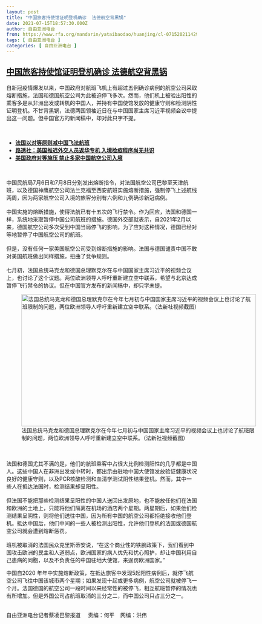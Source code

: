 ```yaml
---
layout: post
title: "中国旅客持使馆证明登机确诊  法德航空背黑锅"
date: 2021-07-15T18:57:30.000Z
author: 自由亚洲电台
from: https://www.rfa.org/mandarin/yataibaodao/huanjing/cl-07152021142902.html
tags: [ 自由亚洲电台 ]
categories: [ 自由亚洲电台 ]
---
```

<!--1626375450000-->
[中国旅客持使馆证明登机确诊  法德航空背黑锅](https://www.rfa.org/mandarin/yataibaodao/huanjing/cl-07152021142902.html)
------

<div>
<p></p><p>自新冠疫情爆发以来，中国政府对航班飞机上有超过五<span></span>例确诊病例的航空公司采取熔断措施，法国和德国航空公司为此被迫停飞多次。然而，他们机上被验出阳性的乘客多是从非洲出发或转机的中国人，并持有中国使馆发放的健康守则和检测阴性证明登机。不甘背黑锅，法德两国领袖近日在与中国国家主席习近平视频会议中提出这一问题。但中国官方的新闻稿中，却对此只字不提。</p><p><br/></p><ul><li><a href="https://www.rfa.org/mandarin/yataibaodao/jingmao/cl-07152020144058.html"><strong>法国以对等原则减中国飞法航班</strong></a></li><li><strong><a href="https://www.rfa.org/mandarin/Xinwen/3-07022020091826.html">路透社：美国推迟外交人员返华专机 入境检疫程序尚无共识</a></strong></li><li><strong><a href="https://www.rfa.org/mandarin/Xinwen/7-06032020133126.html">美国政府对等施压 禁止多家中国航空公司入境</a></strong></li></ul><p><br/></p><p><span><span><span>中国民航局7月</span></span>6日和7月8日分别发出熔断指令，对法国航空公司巴黎至天津航班，以及德国神鹰航空公司法兰克福至西安航班实施熔断措施，强制停飞上述航线两周，因为两家航空公司入境的旅客分别有六例和九例确诊新冠病例。</span><span><br/><br/><span><span>中国实施的熔断措施，使得法航已有十五</span></span>次的飞行禁令。作为回应，法国和德国一样，系统地采取暂停中国公司航班的措施。德国外交部就表示，自2021年2月以来，德国航空公司多次受到中国当局停飞的影响，为了应对这种情况，德国已经对等地暂停了中国航空公司的航班。</span><span><br/><br/><span><span>但是，没有任何一家美国航空公司受到熔断措施的影响。法国与德国谴责中国不敢对美国航班做出同样措施，扭曲了竞争规则。</span></span></span><span><br/><br/><span>七</span><span>月初，法国总统马克龙和德国总理默克尔在与中国国家主席习近平的视频会议上，也讨论了这个议题。两位欧洲领导人呼吁重新建立空中联系，希望与北京达成暂停飞行禁令的协议。但在中国官方发布的新闻稿中，却只字未提。</span></span><span></span></p><p><span><figure class="image-richtext image-inline captioned" style="width:620px;"><img alt="法国总统马克龙和德国总理默克尔在今年七月初与中国国家主席习近平的视频会议上也讨论了航班限制的问题，两位欧洲领导人呼吁重新建立空中联系。（法新社视频截图）" height="348" src="https://www.rfa.org/mandarin/yataibaodao/huanjing/cl-07152021142902.html/cl0715a.jpg/@@images/0dc29ea7-eeaf-43fc-9e91-c21869c4879c.jpeg" title="cl0715a.jpg" width="620"/><figcaption class="image-caption">法国总统马克龙和德国总理默克尔在今年七月初与中国国家主席习近平的视频会议上也讨论了航班限制的问题，两位欧洲领导人呼吁重新建立空中联系。（法新社视频截图）</figcaption><small></small></figure><br/><br/><span><span>法国和德国尤其不满的是，他们的航班乘客中占很大比例检测阳性的几乎都是中国人。这些中国人在非洲出发或中转时，都出示由驻地中国大使馆发放验证健康状况良好的健康守则，以及</span></span>PCR核酸检测和血清学测试阴性结果登机。然而，其中一些人在抵达法国时，检测结果却呈阳性。</span><span><br/><br/><span><span>但法国不能把那些检测结果呈阳性的中国人送回出发原地，也不能放任他们在法国和欧洲的土地上，只能将他们隔离在机场的酒店两个星期。两星期后，如果他们检测结果呈阴性，则将他们送往中国，因为所有中国的航空公司都拒绝接收他们登机。抵达中国后，他们中间的一些人被检测出阳性，允许他们登机的法国或德国航空公司就会遭到熔断惩罚。</span></span></span><span><br/><br/><span><span>班机被取消的法国民众克里斯蒂安说，</span></span>“在这个商业性的铁腕政策下，我们看到中国攻击欧洲的民主和人道弱点，欧洲国家的病人优先和忧心照护，却让中国利用自己患病的同胞，以及不负责任的中国驻地大使馆，来逞罚欧洲国家。”</span></p><p><span><span><span>中国自</span></span>2020 年年中实施熔断政策，在抵达旅客中发现5起阳性病例后，就停飞航空公司飞往中国该城市两个星期；如果发现十起或更多病例，航空公司就被停飞一个月。法国德国的航空公司一段时间以来经常性的被停飞，相互航班暂停的情况也有所增加。但是外国公司占航班取消的三分之二，而中国公司只占三分之一。<p><br/>自由亚洲电台记者蔡凌巴黎报道     责编：何平    网编：洪伟</p></span></p>
</div>
